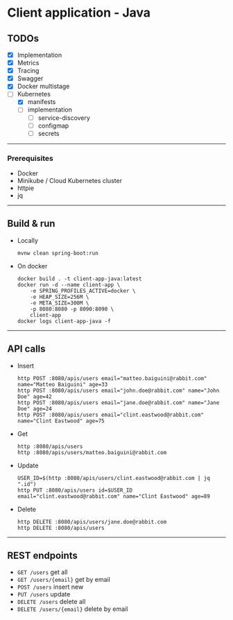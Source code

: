 
# Client application - Java

## TODOs

- [x] Implementation
- [x] Metrics
- [x] Tracing
- [x] Swagger
- [x] Docker multistage
- [ ] Kubernetes
	- [x] manifests
	- [ ] implementation
		- [ ] service-discovery
		- [ ] configmap
		- [ ] secrets

---

### Prerequisites
* Docker
* Minikube / Cloud Kubernetes cluster
* httpie
* jq

---

## Build & run

* Locally
	```
	mvnw clean spring-boot:run
	```

* On docker
	```
	docker build . -t client-app-java:latest
	docker run -d --name client-app \
		-e SPRING_PROFILES_ACTIVE=docker \
		-e HEAP_SIZE=256M \
		-e META_SIZE=300M \
		-p 8080:8080 -p 8090:8090 \
		client-app
	docker logs client-app-java -f
	```

---

## API calls
* Insert
	```
	http POST :8080/apis/users email="matteo.baiguini@rabbit.com" name="Matteo Baiguini" age=33
	http POST :8080/apis/users email="john.doe@rabbit.com" name="John Doe" age=42
	http POST :8080/apis/users email="jane.doe@rabbit.com" name="Jane Doe" age=24
	http POST :8080/apis/users email="clint.eastwood@rabbit.com" name="Clint Eastwood" age=75
	```
* Get
	```
	http :8080/apis/users
	http :8080/apis/users/matteo.baiguini@rabbit.com
	```
* Update
	```
	USER_ID=$(http :8080/apis/users/clint.eastwood@rabbit.com | jq ".id")
	http PUT :8080/apis/users id=$USER_ID email="clint.eastwood@rabbit.com" name="Clint Eastwood" age=89
	```
* Delete
	```
	http DELETE :8080/apis/users/jane.doe@rabbit.com
	http DELETE :8080/apis/users
	```

---

## REST endpoints

* `GET /users` get all
* `GET /users/{email}` get by email
* `POST /users` insert new
* `PUT /users` update
* `DELETE /users` delete all
* `DELETE /users/{email}` delete by email
